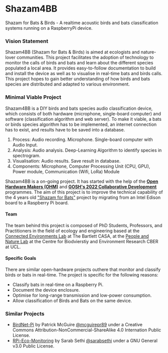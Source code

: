 # Shazam4BB

Shazam for Bats &amp; Birds - A realtime acoustic birds and bats classification systems running on a RaspberryPi device.  

### Vision Statement
Shazam4BB (Shazam for Bats & Birds) is aimed at ecologists and nature-lover communities. This project facilitates the adoption of technology to monitor the calls of birds and bats and learn about the different species populated a local area. It provides easy-to-follow documentation to build and install the device as well as to visualise in real-time bats and birds calls. This project hopes to gain better understanding of how birds and bats species are distributed and adapted to various environment.

### Minimal Viable Project
Shazam4BB is a DIY birds and bats species audio classification device, which consists of both hardware (microphone, single-board computer) and software (classification algorithm and web server). To make it viable, a bats or birds species algorithm has to be implemented, an internet connection has to exist, and results have to be saved into a database. 

1. Process: Audio recording. Microphone. Single-board computer with Audio Input.
2. Analysis: Audio analysis. Deep-Learning Algorithm to identify species in spectrogram.
3. Visualisation: Audio results. Save result in database. 
4. Components: Microphone, Computer Processing Unit (CPU, GPU), Power module, Communication (Wifi, LoRa) Module

Shazam4BB is a on-going project. It has started with the help of the [**Open Hardware Makers (OHM)**](https://curriculum.openhardware.space/) and [**GOSH's 2022 Collaborative Development**](https://forum.openhardware.science/t/apply-here-for-gosh-s-2022-collaborative-development-program-round-1/3380)  programmes. The aim of this project is to improve the technical capability of the 4 years old ["Shazam for Bats"](https://connected-environments.org/portfolio/shazamforbats/) project by migrating from an Intel Edison board to a Raspberry Pi board.  

#### Team
The team behind this project is composed of PhD Students, Professors, and Practitioners in the field of ecology and engineering based at the [Connected Environments Lab](https://connected-environments.org/) at The Bartlett CASA, at the [People and Nature Lab](https://www.ucl.ac.uk/biosciences/gee/people-and-nature-lab/) at the Centre for Biodvierstiy and Environment Research CBER at UCL. 

#### Specific Goals
There are similar open-hardware projects outhere that monitor and classify birds or bats in real-time. The project is specific for the following reasons:
- Classify bats in real-time on a Raspberry Pi. 
- Document the device enclosure. 
- Optimise for long-range transmission and low-power consumption. 
- Allow classification of Birds and Bats on the same device. 

### Similar Projects
- [BirdNet-Pi](https://github.com/mcguirepr89/BirdNET-Pi) by Patrick McGuire [@mcguirepr89](https://github.com/mcguirepr89) under a Creative Commons Attribution-NonCommercial-ShareAlike 4.0 Internation Public License.
- [RPi-Eco-Monitoring](https://github.com/sarabsethi/rpi-eco-monitoring) by Sarab Sethi [@sarabsethi](https://github.com/sarabsethi) under a GNU General v3.0 Public License. 

